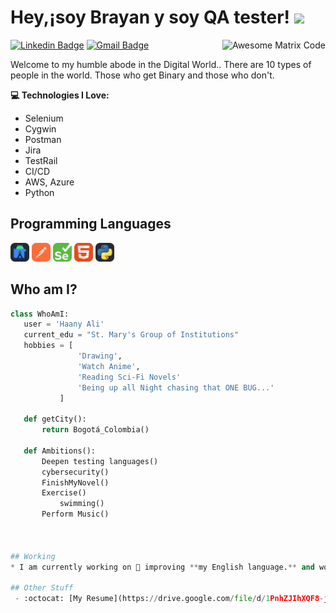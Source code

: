 <h1>Hey,¡soy Brayan y soy QA tester! <img src="https://media.giphy.com/media/hvRJCLFzcasrR4ia7z/giphy.gif" width="25px"> </h1> 

<img src="https://github.com/MarikIshtar007/MarikIshtar007/raw/master/images/matrix.gif" alt="Awesome Matrix Code" align="right" style="max-width: 200%; display: inline-block;" data-target="animated-image.originalImage">

[![Linkedin Badge](https://img.shields.io/badge/-MarinTest98-blue?style=flat-square&logo=Linkedin&logoColor=white&link=https://www.linkedin.com/in/brayan-marin-qatester)](www.linkedin.com/in/brayan-marin-qatester) [![Gmail Badge](https://img.shields.io/badge/-grajalesmarinbrayan@gmail.com-c14438?style=flat-square&logo=Gmail&logoColor=white&link=grajalesmarinbrayan@gmail.com)](grajalesmarinbrayan@gmail.com) 

<p>
	Welcome to my humble abode in the Digital World.. 
	There are 10 types of people in the world. Those who get Binary and those who don't.
	
</p>

<p width="20px"> <b> 💻 Technologies I Love: </b></p >


<ul dir="auto">

<li>Selenium</li>
<li>Cygwin</li>
<li>Postman</li>
<li>Jira</li>
<li>TestRail</li>
<li>CI/CD</li>
<li>AWS, Azure</li>
<li>Python</li>

</ul>

## Programming Languages
<p>
   <img src = 'https://github.com/tandpfun/skill-icons/blob/main/icons/AndroidStudio-Dark.svg' width='30'/>  <img src = 'https://github.com/tandpfun/skill-icons/blob/main/icons/Postman.svg' width='30'/> <img src = 'https://github.com/tandpfun/skill-icons/blob/main/icons/Selenium.svg' width='30'/> <img src = 'https://github.com/tandpfun/skill-icons/blob/main/icons/HTML.svg' width='30'/> <img src = 'https://github.com/tandpfun/skill-icons/blob/main/icons/Python-Dark.svg' width='30'/>
</p>

## Who am I?
 ```python
 class WhoAmI:
 	user = 'Haany Ali'
	current_edu = "St. Mary's Group of Institutions"
	hobbies = [
				'Drawing',
				'Watch Anime',
				'Reading Sci-Fi Novels'
				'Being up all Night chasing that ONE BUG...'
			]
	
	def getCity():
		return Bogotá_Colombia()
	
	def Ambitions():
		Deepen testing languages()
		cybersecurity()
		FinishMyNovel()
 		Exercise()
      		swimming()
		Perform Music()
		
		

## Working
 * I am currently working on 🔭 improving **my English language.** and working to polish my skills in automation.*

## Other Stuff
  - :octocat: [My Resume](https://drive.google.com/file/d/1PnhZJIhXQF8-jQOZLTSOZjn69ZCp5HBK/view?usp=sharing)

